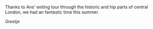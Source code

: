 Thanks to Ans' exiting tour through the historic and hip parts of
central London, we had an fantastic time this summer.

*Greetje*
